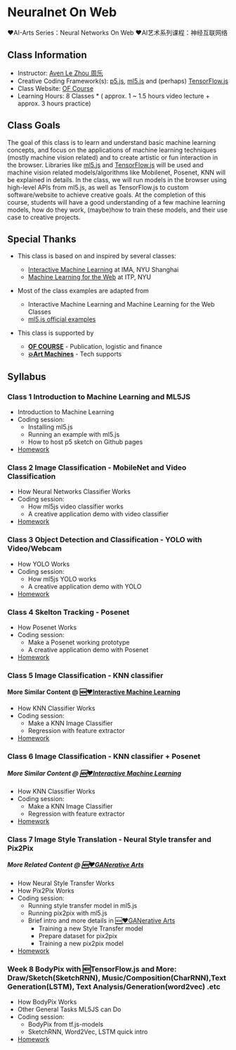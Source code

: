 # Neuralnet On Web
❤️AI-Arts Series：Neural Networks On Web ❤️AI艺术系列课程：神经互联网络

## Class Information
* Instructor: [Aven Le Zhou 周乐](https://www.aven.cc)
* Creative Coding Framework(s): [p5.js](https://p5js.org/), [ml5.js](https://ml5js.org/) and (perhaps) [TensorFlow.js](https://js.tensorflow.org/)
* Class Website: [OF Course](https://ofcourse.io)
* Learning Hours: 8 Classes * ( approx. 1 ~ 1.5 hours video lecture + approx. 3 hours practice)

## Class Goals
The goal of this class is to learn and understand basic machine learning concepts, and focus on the applications of machine learning techniques (mostly machine vision related) and to create artistic or fun interaction in the browser. Libraries like [ml5.js](https://ml5js.org/) and [TensorFlow.js](https://js.tensorflow.org/) will be used and machine vision related models/algorithms like Mobilenet, Posenet, KNN will be explained in details. In the class, we will run models in the browser using high-level APIs from ml5.js, as well as TensorFlow.js to custom software/website to achieve creative goals. At the completion of this course, students will have a good understanding of a few machine learning models, how do they work, (maybe)how to train these models, and their use case to creative projects.

## Special Thanks
* This class is based on and inspired by several classes:
    * [Interactive Machine Learning](https://github.com/imachines/IMA-Interactive-Machine-Learning) at IMA, NYU Shanghai
    * [Machine Learning for the Web](https://github.com/yining1023/machine-learning-for-the-web) at ITP, NYU

* Most of the class examples are adapted from 
    * Interactive Machine Learning and Machine Learning for the Web Classes
    * [ml5.js official examples](https://ml5js.org/docs/quick-start)

* This class is supported by
    * [**OF COURSE**](http://ofcourse.io/) - Publication, logistic and finance
    * [**💥Art Machines**](https://www.artmachines.net) - Tech supports

## Syllabus
### Class 1 Introduction to Machine Learning and ML5JS

* Introduction to Machine Learning
* Coding session:
  * Installing ml5.js
  * Running an example with ml5.js
  * How to host p5 sketch on Github pages
* [Homework]()

### Class 2 Image Classification - MobileNet and Video Classification

* How Neural Networks Classifier Works
* Coding session:
  * How ml5js video classifier works
  * A creative application demo with video classifier
* [Homework]()

### Class 3 Object Detection and Classification - YOLO with Video/Webcam

* How YOLO Works
* Coding session:
  * How ml5js YOLO works
  * A creative application demo with YOLO
* [Homework]()

### Class 4 Skelton Tracking - Posenet 

* How Posenet Works
* Coding session:
  * Make a Posenet working prototype
  * A creative application demo with Posenet
* [Homework]()

### Class 5 Image Classification - KNN classifier
#### More Similar Content @ [🆕❤️Interactive Machine Learning](https://github.com/artmachines/Interactive-Machine-Learning)

* How KNN Classifier Works
* Coding session:
  * Make a KNN Image Classifier
  * Regression with feature extractor
* [Homework]()

### Class 6 Image Classification - KNN classifier + Posenet
##### More Similar Content @ [🆕❤️Interactive Machine Learning](https://github.com/artmachines/Interactive-Machine-Learning)

* How KNN Classifier Works
* Coding session:
  * Make a KNN Image Classifier
  * Regression with feature extractor
* [Homework]()

### Class 7 Image Style Translation - Neural Style transfer and Pix2Pix 
##### More Related Content @ [🆕❤️GANerative Arts](https://github.com/artmachines/GANerative-Arts) 
* How Neural Style Transfer Works
* How Pix2Pix Works
* Coding session:
  * Running style transfer model in ml5.js
  * Running pix2pix with ml5.js
  * Brief intro and more details in [🆕❤️GANerative Arts](https://github.com/artmachines/GANerative-Arts)
    * Training a new Style Transfer model
    * Prepare dataset for pix2pix
    * Training a new pix2pix model
* [Homework]()

### Week 8 BodyPix with 🆕TensorFlow.js and More: Draw/Sketch(SketchRNN), Music/Composition(CharRNN),Text Generation(LSTM), Text Analysis/Generation(word2vec) .etc

* How BodyPix Works
* Other General Tasks ML5JS can Do 
* Coding session:
  - BodyPix from tf.js-models
  - SketchRNN, Word2Vec, LSTM quick intro
* [Homework]()

